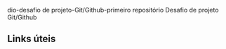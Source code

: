 dio-desafio de projeto-Git/Github-primeiro repositório
Desafio de projeto Git/Github

## Links  úteis

